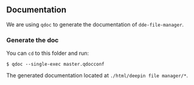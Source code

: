 ## Documentation

We are using `qdoc` to generate the documentation of `dde-file-manager`.

### Generate the doc

You can `cd` to this folder and run:

``` shell
$ qdoc --single-exec master.qdocconf
```

The generated documentation located at `./html/deepin file manager/*`.

